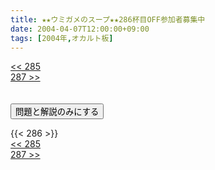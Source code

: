 ```yaml
---
title: ★★ウミガメのスープ★★286杯目OFF参加者募集中
date: 2004-04-07T12:00:00+09:00
tags: [2004年,オカルト板]
---
```

<div class="th_left"><a href="../285"><< 285</a></div>
<div class="th_right"><a href="../287">287 >></a></div>
<br><br>
<script src="../../js/cupsoup.js"></script>
<form>
<input type="button" value="問題と解説のみにする" onClick="toggleCupsoup()">
</form>
{{< 286 >}}
<div class="th_left"><a href="../285"><< 285</a></div>
<div class="th_right"><a href="../287">287 >></a></div>